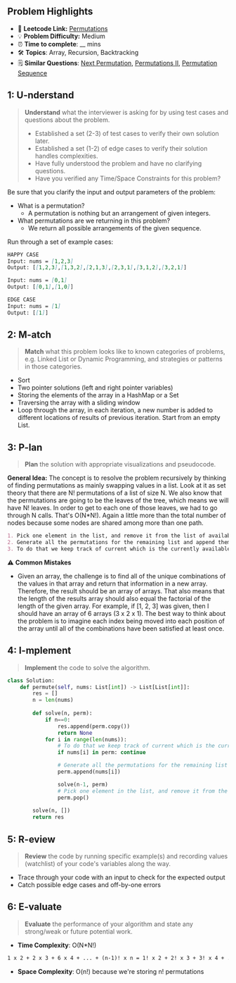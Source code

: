 ## Problem Highlights

* 🔗 **Leetcode Link:** [Permutations](https://leetcode.com/problems/permutations/)
* 💡 **Problem Difficulty:** Medium
* ⏰ **Time to complete**: __ mins
* 🛠️ **Topics**: Array, Recursion, Backtracking
* 🗒️ **Similar Questions**: [Next Permutation](https://leetcode.com/problems/next-permutation/), [Permutations II](https://leetcode.com/problems/permutations-ii/), [Permutation Sequence](https://leetcode.com/problems/permutation-sequence/)
    
## 1: U-nderstand
 
> **Understand** what the interviewer is asking for by using test cases and questions about the problem.
> 
> - Established a set (2-3) of test cases to verify their own solution later.
> - Established a set (1-2) of edge cases to verify their solution handles complexities.
> - Have fully understood the problem and have no clarifying questions.
> - Have you verified any Time/Space Constraints for this problem?

Be sure that you clarify the input and output parameters of the problem:
* What is a permutation?
    * A permutation is nothing but an arrangement of given integers.
* What permutations are we returning in this problem?
    * We return all possible arrangements of the given sequence.

Run through a set of example cases:

```markdown
HAPPY CASE
Input: nums = [1,2,3]
Output: [[1,2,3],[1,3,2],[2,1,3],[2,3,1],[3,1,2],[3,2,1]]

Input: nums = [0,1]
Output: [[0,1],[1,0]]

EDGE CASE 
Input: nums = [1]
Output: [[1]]
```   
    
## 2: M-atch

> **Match** what this problem looks like to known categories of problems, e.g. Linked List or Dynamic Programming, and strategies or patterns in those categories.

- Sort
- Two pointer solutions (left and right pointer variables)
- Storing the elements of the array in a HashMap or a Set
- Traversing the array with a sliding window
- Loop through the array, in each iteration, a new number is added to different locations of results of previous iteration. Start from an empty List.


## 3: P-lan

> **Plan** the solution with appropriate visualizations and pseudocode.

**General Idea:** The concept is to resolve the problem recursively by thinking of finding permutations as mainly swapping values in a list. Look at it as set theory that there are N! permutations of a list of size N. We also know that the permutations are going to be the leaves of the tree, which means we will have N! leaves. In order to get to each one of those leaves, we had to go through N calls. That's O(N*N!). Again a little more than the total number of nodes because some nodes are shared among more than one path.


```markdown
1. Pick one element in the list, and remove it from the list of available integers
2. Generate all the permutations for the remaining list and append them to the first element
3. To do that we keep track of current which is the currently available integers, and permutation, which is the currently generated permutation.
```

⚠️ **Common Mistakes**

* Given an array, the challenge is to find all of the unique combinations of the values in that array and return that information in a new array. Therefore, the result should be an array of arrays. That also means that the length of the results array should also equal the factorial of the length of the given array. For example, if [1, 2, 3] was given, then I should have an array of 6 arrays (3 x 2 x 1).
The best way to think about the problem is to imagine each index being moved into each position of the array until all of the combinations have been satisfied at least once.

## 4: I-mplement

> **Implement** the code to solve the algorithm.

```python
class Solution:
    def permute(self, nums: List[int]) -> List[List[int]]:
        res = []
        n = len(nums)
        
        def solve(n, perm):
            if n==0:
                res.append(perm.copy())
                return None
            for i in range(len(nums)):
                # To do that we keep track of current which is the currently available integers, and permutation, which is the currently generated permutation.
                if nums[i] in perm: continue

                # Generate all the permutations for the remaining list and append them to the first element
                perm.append(nums[i])

                solve(n-1, perm)
                # Pick one element in the list, and remove it from the list of available integers
                perm.pop()
                
        solve(n, [])
        return res
```
    
## 5: R-eview

> **Review** the code by running specific example(s) and recording values (watchlist) of your code's variables along the way.

- Trace through your code with an input to check for the expected output
- Catch possible edge cases and off-by-one errors

## 6: E-valuate

> **Evaluate** the performance of your algorithm and state any strong/weak or future potential work.
    
* **Time Complexity**: O(N*N!) 
```markdown
1 x 2 + 2 x 3 + 6 x 4 + ... + (n-1)! x n = 1! x 2 + 2! x 3 + 3! x 4 + ... + (n-1)! x n = 2! + 3! + 4! + ... + n!
```
* **Space Complexity**: O(n!) because we're storing n! permutations
